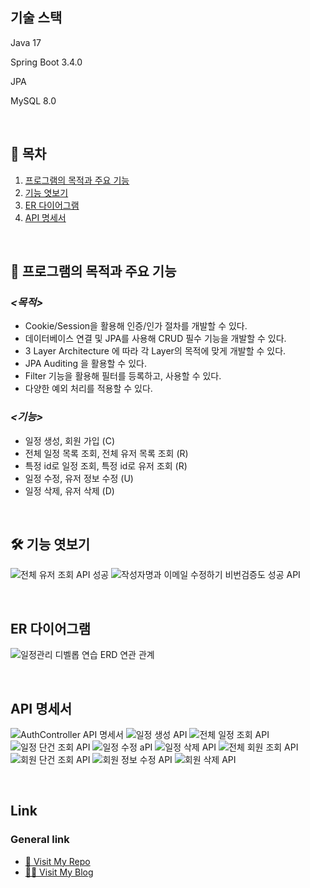 ## 기술 스택
Java 17

Spring Boot 3.4.0

JPA

MySQL 8.0

<br>

## 📜 목차   

1. [프로그램의 목적과 주요 기능](#프로그램의-목적과-주요-기능)   
2. [기능 엿보기](#기능-엿보기)   
3. [ER 다이어그램](#ER-다이어그램)
4. [API 명세서](#API-명세서) 

<br>

## 🔧 프로그램의 목적과 주요 기능  
### *<목적>*
- Cookie/Session을 활용해 인증/인가 절차를 개발할 수 있다.
- 데이터베이스 연결 및 JPA를 사용해 CRUD 필수 기능을 개발할 수 있다.
- 3 Layer Architecture 에 따라 각 Layer의 목적에 맞게 개발할 수 있다.
- JPA Auditing 을 활용할 수 있다.
- Filter 기능을 활용해 필터를 등록하고, 사용할 수 있다. 
- 다양한 예외 처리를 적용할 수 있다. 

### *<기능>* 
- 일정 생성, 회원 가입 (C)
- 전체 일정 목록 조회, 전체 유저 목록 조회 (R)
- 특정 id로 일정 조회, 특정 id로 유저 조회 (R)
- 일정 수정, 유저 정보 수정 (U)
- 일정 삭제, 유저 삭제 (D)


<br>

## 🛠 기능 엿보기  
![전체 유저 조회 API 성공](https://github.com/user-attachments/assets/c57b95b5-233c-4d12-9a20-9108c36d1a55)
![작성자명과 이메일 수정하기 비번검증도 성공 API](https://github.com/user-attachments/assets/567e1bd6-ee6d-4859-9832-cc897721c002)
   
<br>     

## ER 다이어그램
![일정관리 디벨롭 연습 ERD 연관 관계](https://github.com/user-attachments/assets/e96ce6e7-1799-4381-ac12-26955331bd11)

<br>

## API 명세서
![AuthController API 명세서](https://github.com/user-attachments/assets/82e9eff3-80bb-447d-b191-b713e3bafcf0)
![일정 생성 API](https://github.com/user-attachments/assets/2317d74c-5af9-42e2-ae49-acd1584d17bd)
![전체 일정 조회 API](https://github.com/user-attachments/assets/cc3c13bc-2d6b-43ea-a199-03d4f50277e8)
![일정 단건 조회 API](https://github.com/user-attachments/assets/d689f5bb-0e38-4940-9b4b-e72c36656586)
![일정 수정 aPI](https://github.com/user-attachments/assets/653e25f7-5892-41ae-b450-56bae559d661)
![일정 삭제 API](https://github.com/user-attachments/assets/45f56817-c5ed-4c23-a016-783aded0b736)
![전체 회원 조회 API](https://github.com/user-attachments/assets/9f01039e-7a5a-49da-bff8-4637db54d0fb)
![회원 단건 조회 API](https://github.com/user-attachments/assets/58fea792-41d9-474f-b766-3b1627ab76b6)
![회원 정보 수정 API](https://github.com/user-attachments/assets/5f1d224f-bf23-4f57-ae21-0a1fccd5d8cb)
![회원 삭제 API](https://github.com/user-attachments/assets/f6888692-3e32-47dd-ab26-4b49a3df8135)
   

<br>   

## Link   
### General link
- [🚗 Visit My Repo](https://github.com/KyeongranMun?tab=repositories)   
- [🙋‍♂️ Visit My Blog](https://austindynasty.tistory.com/)

